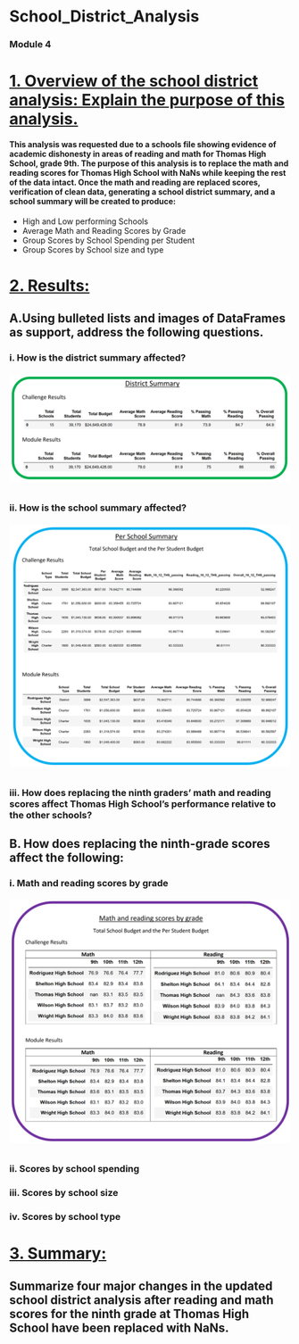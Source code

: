# School_District_Analysis
### Module 4
# <ins> 1. Overview of the school district analysis: Explain the purpose of this analysis.
#### This analysis was requested due to a schools file showing evidence of academic dishonesty in areas of reading and math for Thomas High School, grade 9th. The purpose of this analysis is to replace the math and reading scores for Thomas High School with NaNs while keeping the rest of the data intact. Once the math and reading are replaced scores, verification of clean data, generating a school district summary, and a school summary will be created to produce:
* High and Low performing Schools
* Average Math and Reading Scores by Grade
* Group Scores by School Spending per Student
* Group Scores by School size and type
# <ins> 2. Results: 
## A.Using bulleted lists and images of DataFrames as support, address the following questions.
### i. How is the district summary affected?
####
###### ![District Affected](https://github.com/raineytracyn/School_District_Analysis/blob/main/Resources/District%20Affected.png)
### ii. How is the school summary affected?
####
###### ![School Summary Affected](https://github.com/raineytracyn/School_District_Analysis/blob/main/Resources/School%20Summary%20Affected.png)
### iii. How does replacing the ninth graders’ math and reading scores affect Thomas High School’s performance relative to the other schools?
####
## B. How does replacing the ninth-grade scores affect the following:
### i. Math and reading scores by grade
####
###### ![Scores By Grade](https://github.com/raineytracyn/School_District_Analysis/blob/main/Resources/Scores%20by%20Grade.png)
### ii. Scores by school spending
####
### iii. Scores by school size
####
### iv. Scores by school type
####
# <ins> 3. Summary: 
## Summarize four major changes in the updated school district analysis after reading and math scores for the ninth grade at Thomas High School have been replaced with NaNs.
####
